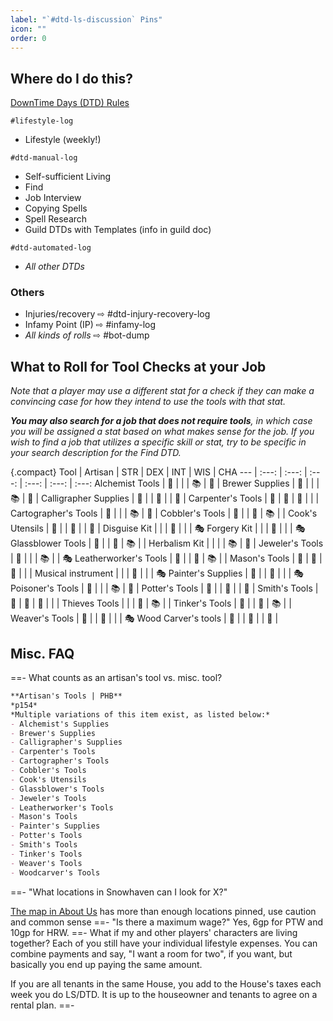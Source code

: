 ```yaml
---
label: "`#dtd-ls-discussion` Pins"
icon: ""
order: 0
---
```

<!-- downtime-and-lifestyle -->
## Where do I do this?

[DownTime Days (DTD) Rules](/downtime-and-lifestyle/dtd/#downtime-days-dtd-rules)

`#lifestyle-log`
- Lifestyle (weekly!)

`#dtd-manual-log`
- Self-sufficient Living
- Find
- Job Interview
- Copying Spells
- Spell Research
- Guild DTDs with Templates (info in guild doc)

`#dtd-automated-log`
- *All other DTDs*

### Others

- Injuries/recovery ⇨ #dtd-injury-recovery-log 
- Infamy Point (IP) ⇨ #infamy-log 
- *All kinds of rolls* ⇨ #bot-dump

## What to Roll for Tool Checks at your Job

*Note that a player may use a different stat for a check if they can make a convincing case for how they intend to use the tools with that stat.* 

*__You may also search for a job that does not require tools__, in which case you will be assigned a stat based on what makes sense for the job. If you wish to find a job that utilizes a specific skill or stat, try to be specific in your search description for the Find DTD.*

{.compact}
Tool                  | Artisan |  STR  |  DEX  |  INT  |  WIS  |  CHA
---                   |  :---:  | :---: | :---: | :---: | :---: | :---:
Alchemist Tools       | :hammer: | | | :books: | :nazar_amulet: |
Brewer Supplies       | :hammer: | | | :books: | :nazar_amulet: |
Calligrapher Supplies | :hammer: | | :leaves: | | :nazar_amulet: |
Carpenter's Tools     | :hammer: | :muscle: | :leaves: | | |
Cartographer's Tools  | :hammer: | | | :books: | :nazar_amulet: |
Cobbler's Tools       | :hammer: | | :leaves: | :books: | |
Cook's Utensils       | :hammer: | | :leaves: | | :nazar_amulet: |
Disguise Kit          | | | :leaves: | | | :performing_arts:
Forgery Kit           | | | :leaves: | | | :performing_arts:
Glassblower Tools     | :hammer: | | :leaves: | :books: | |
Herbalism Kit         | | | | :books: | :nazar_amulet: |
Jeweler's Tools       | :hammer: | | | :books: | | :performing_arts:
Leatherworker's Tools | :hammer: | | :leaves: | :books: | |
Mason's Tools         | :hammer: | :muscle: | :leaves: | | |
Musical instrument    | | | :leaves: | | | :performing_arts:
Painter's Supplies    | :hammer: | | :leaves: | | | :performing_arts:
Poisoner's Tools      | :hammer: | | | :books: | :nazar_amulet: |
Potter's Tools        | :hammer: | | :leaves: | | :nazar_amulet: |
Smith's Tools         | :hammer: | :muscle: | :leaves: | | |
Thieves Tools         | | | :leaves: | :books: | |
Tinker's Tools        | :hammer: | | :leaves: | :books: | |
Weaver's Tools        | :hammer: | | :leaves: | | | :performing_arts:
Wood Carver's tools   | :hammer: | | :leaves: | | :nazar_amulet: |


## Misc. FAQ

==- What counts as an artisan's tool vs. misc. tool?
```md
**Artisan's Tools | PHB**
*p154*
*Multiple variations of this item exist, as listed below:*
- Alchemist's Supplies
- Brewer's Supplies
- Calligrapher's Supplies
- Carpenter's Tools
- Cartographer's Tools
- Cobbler's Tools
- Cook's Utensils
- Glassblower's Tools
- Jeweler's Tools
- Leatherworker's Tools
- Mason's Tools
- Painter's Supplies
- Potter's Tools
- Smith's Tools
- Tinker's Tools
- Weaver's Tools
- Woodcarver's Tools
```
==- "What locations in Snowhaven can I look for X?"

[The map in About Us](/#snowhaven-nanam) has more than enough locations pinned, use caution and common sense
==- "Is there a maximum wage?"
Yes, 6gp for PTW and 10gp for HRW.
==- What if my and other players' characters are living together?
Each of you still have your individual lifestyle expenses. You can combine payments and say, "I want a room for two", if you want, but basically you end up paying the same amount.

If you are all tenants in the same House, you add to the House's taxes each week you do LS/DTD. It is up to the houseowner and tenants to agree on a rental plan.
==-